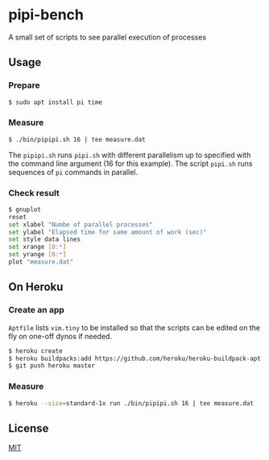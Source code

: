 # pipi-bench
A small set of scripts to see parallel execution of processes

## Usage
### Prepare
```sh
$ sudo apt install pi time
```

### Measure
```sh
$ ./bin/pipipi.sh 16 | tee measure.dat
```

The `pipipi.sh` runs `pipi.sh` with different parallelism up to specified with the command line argument (16 for this example). The script `pipi.sh` runs sequences of `pi` commands in parallel.

### Check result
```sh
$ gnuplot
reset
set xlabel "Numbe of parallel processes"
set ylabel "Elapsed time for same amount of work (sec)"
set style data lines
set xrange [0:*]
set yrange [0:*]
plot "measure.dat"
```

## On Heroku
### Create an app
`Aptfile` lists `vim.tiny` to be installed so that the scripts can be edited on the fly on one-off dynos if needed.

```sh
$ heroku create
$ heroku buildpacks:add https://github.com/heroku/heroku-buildpack-apt
$ git push heroku master
```

### Measure
```sh
$ heroku --size=standard-1x run ./bin/pipipi.sh 16 | tee measure.dat
```

## License
[MIT](LICENSE)
